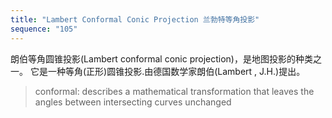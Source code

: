 ```yaml
---
title: "Lambert Conformal Conic Projection 兰勃特等角投影"
sequence: "105"
---
```


朗伯等角圆锥投影(Lambert conformal conic projection)，是地图投影的种类之一。
它是一种等角(正形)圆锥投影.由德国数学家朗伯(Lambert , J.H.)提出。

> conformal: describes a mathematical transformation
> that leaves the angles between intersecting curves unchanged
